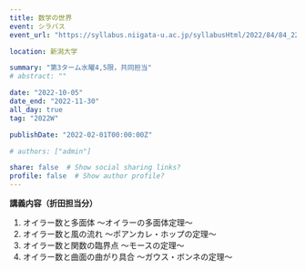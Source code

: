 ```yaml
---
title: 数学の世界
event: シラバス
event_url: "https://syllabus.niigata-u.ac.jp/syllabusHtml/2022/84/84_223G6501_ja_JP.html"

location: 新潟大学

summary: "第3ターム水曜4,5限，共同担当"
# abstract: ""

date: "2022-10-05"
date_end: "2022-11-30"
all_day: true
tag: "2022W"

publishDate: "2022-02-01T00:00:00Z"

# authors: ["admin"]

share: false  # Show social sharing links?
profile: false  # Show author profile?
---
```

**講義内容（折田担当分）**

1. オイラー数と多面体 ～オイラーの多面体定理～
2. オイラー数と風の流れ ～ポアンカレ・ホップの定理～
3. オイラー数と関数の臨界点 ～モースの定理～
4. オイラー数と曲面の曲がり具合 ～ガウス・ボンネの定理～
